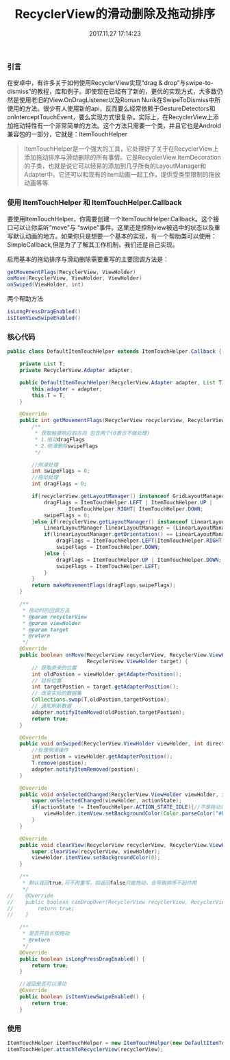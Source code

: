 ﻿---
title: RecyclerView的滑动删除及拖动排序
date: 2017.11.27 17:14:23
categories:
 - Android
tags: 
 - ItemTouchHelper
 
---
### 引言
在安卓中，有许多关于如何使用RecyclerView实现“drag & drop”与swipe-to-dismiss”的教程，库和例子。即使现在已经有了新的，更优的实现方式，大多数仍然是使用老旧的View.OnDragListener以及Roman Nurik在SwipeToDismiss中所使用的方法。很少有人使用新的api，反而要么经常依赖于GestureDetectors和onInterceptTouchEvent，要么实现方式很复杂。实际上，在RecyclerView上添加拖动特性有一个非常简单的方法。这个方法只需要一个类，并且它也是Android 兼容包的一部分，它就是：ItemTouchHelper

> ItemTouchHelper是一个强大的工具，它处理好了关于在RecyclerView上添加拖动排序与滑动删除的所有事情。它是RecyclerView.ItemDecoration的子类，也就是说它可以轻易的添加到几乎所有的LayoutManager和Adapter中。它还可以和现有的item动画一起工作，提供受类型限制的拖放动画等等.

### 使用 ItemTouchHelper 和 ItemTouchHelper.Callback

要使用ItemTouchHelper，你需要创建一个ItemTouchHelper.Callback。这个接口可以让你监听“move”与 “swipe”事件。这里还是控制view被选中的状态以及重写默认动画的地方。如果你只是想要一个基本的实现，有一个帮助类可以使用：SimpleCallback,但是为了了解其工作机制，我们还是自己实现。

启用基本的拖动排序与滑动删除需要重写的主要回调方法是：

```java
getMovementFlags(RecyclerView, ViewHolder)
onMove(RecyclerView, ViewHolder, ViewHolder)
onSwiped(ViewHolder, int)
```

两个帮助方法

```java
isLongPressDragEnabled()
isItemViewSwipeEnabled()
```

<!--more-->

### 核心代码

```java
public class DefaultItemTouchHelper extends ItemTouchHelper.Callback {

    private List T;
    private RecyclerView.Adapter adapter;

    public DefaultItemTouchHelper(RecyclerView.Adapter adapter, List T) {
        this.adapter = adapter;
        this.T = T;
    }

    @Override
    public int getMovementFlags(RecyclerView recyclerView, RecyclerView.ViewHolder viewHolder) {
        /**
         * 获取触摸响应的方向 包含两个(0表示不做处理)
         * 1.拖动dragFlags
         * 2.侧滑删除swipeFlags
         */

        //侧滑处理
        int swipeFlags = 0;
        //拖动处理
        int dragFlags = 0;

        if(recyclerView.getLayoutManager() instanceof GridLayoutManager){
            dragFlags = ItemTouchHelper.LEFT | ItemTouchHelper.UP |
                    ItemTouchHelper.RIGHT| ItemTouchHelper.DOWN;
            swipeFlags = 0;
        }else if(recyclerView.getLayoutManager() instanceof LinearLayoutManager){
            LinearLayoutManager linearLayoutManager = (LinearLayoutManager) recyclerView.getLayoutManager();
            if(linearLayoutManager.getOrientation() == LinearLayoutManager.HORIZONTAL){
                dragFlags = ItemTouchHelper.LEFT|ItemTouchHelper.RIGHT;
                swipeFlags = ItemTouchHelper.DOWN;
            }else {
                dragFlags = ItemTouchHelper.UP | ItemTouchHelper.DOWN;
                swipeFlags = ItemTouchHelper.LEFT;
            }
        }
        return makeMovementFlags(dragFlags,swipeFlags);
    }

    /**
     * 拖动时的回调方法
     * @param recyclerView
     * @param viewHolder
     * @param target
     * @return
     */
    @Override
    public boolean onMove(RecyclerView recyclerView, RecyclerView.ViewHolder viewHolder,
                          RecyclerView.ViewHolder target) {
        // 获取原来的位置
        int oldPostion = viewHolder.getAdapterPosition();
        // 目标位置
        int targetPostion = target.getAdapterPosition();
        // 改变实际的数据集
        Collections.swap(T,oldPostion,targetPostion);
        // 通知刷新数据
        adapter.notifyItemMoved(oldPostion,targetPostion);
        return true;
    }

    @Override
    public void onSwiped(RecyclerView.ViewHolder viewHolder, int direction) {
        //处理侧滑操作
        int postion = viewHolder.getAdapterPosition();
        T.remove(postion);
        adapter.notifyItemRemoved(postion);
    }

    @Override
    public void onSelectedChanged(RecyclerView.ViewHolder viewHolder, int actionState) {
        super.onSelectedChanged(viewHolder, actionState);
        if(actionState != ItemTouchHelper.ACTION_STATE_IDLE){//不是拖动或滑动状态时
            viewHolder.itemView.setBackgroundColor(Color.parseColor("#F6F6F6"));
        }
    }

    @Override
    public void clearView(RecyclerView recyclerView, RecyclerView.ViewHolder viewHolder) {
        super.clearView(recyclerView, viewHolder);
        viewHolder.itemView.setBackgroundColor(0);
    }

    /**
     * 默认返回true,可不用重写，如返回false只能拖动，会导致排序不起作用
     */
//    @Override
//    public boolean canDropOver(RecyclerView recyclerView, RecyclerView.ViewHolder current,        //                                 RecyclerView.ViewHolder target) {
//        return true;
//    }

    /**
     * 是否开启长按拖动
     * @return
     */
    @Override
    public boolean isLongPressDragEnabled() {
        return true;
    }

    //返回是否可以滑动
    @Override
    public boolean isItemViewSwipeEnabled() {
        return true;
    }
```

### 使用

```java
ItemTouchHelper itemTouchHelper = new ItemTouchHelper(new DefaultItemTouchHelper(adapter,items));
itemTouchHelper.attachToRecyclerView(recyclerView);
```

